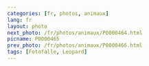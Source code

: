 ```yaml
---
categories: [fr, photos, animaux]
lang: fr
layout: photo
next_photo: /fr/photos/animaux/P0000464.html
picname: P0000465
prev_photo: /fr/photos/animaux/P0000466.html
tags: [Fotofalle, Leopard]
---
```

